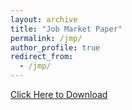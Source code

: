 ```yaml
---
layout: archive
title: "Job Market Paper"
permalink: /jmp/
author_profile: true
redirect_from:
  - /jmp/
---
```



[Click Here to Download](http://shruthi-venkatesh.github.io/files/JMP_ShruthiVenkatesh_Oct2023.pdf)  

